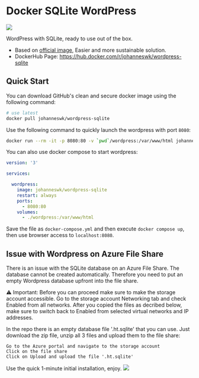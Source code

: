 # Docker SQLite WordPress

![](.github/about.jpg)

WordPress with SQLite, ready to use out of the box.

- Based on [official image](https://hub.docker.com/_/wordpress), Easier and more sustainable solution.
- DockerHub Page: https://hub.docker.com/r/johanneswk/wordpress-sqlite

## Quick Start

You can download GitHub's clean and secure docker image using the following command:

```bash
# use latest
docker pull johanneswk/wordpress-sqlite
```

Use the following command to quickly launch the wordpress with port `8080`:

```bash
docker run --rm -it -p 8080:80 -v `pwd`/wordpress:/var/www/html johanneswk/wordpress-sqlite
```

You can also use docker compose to start wordpress:

```yaml
version: '3'

services:

  wordpress:
    image: johanneswk/wordpress-sqlite
    restart: always
    ports:
      - 8080:80
    volumes:
      - ./wordpress:/var/www/html
```

Save the file as `docker-compose.yml` and then execute `docker compose up`, then use browser access to `localhost:8080`.


## Issue with Wordpress on Azure File Share

There is an issue with the SQLite database on an Azure File Share. The database cannot be created automatically. Therefore you need to put an empty Wordpress database upfront into the file share.

⚠️ Important: Before you can proceed make sure to make the storage account accessible. Go to the storage account Networking tab and check Enabled from all networks. After you copied the files as decribed below, make sure to switch back to Enabled from selected virtual networks and IP addresses.

In the repo there is an empty database file '.ht.sqlite' that you can use. Just download the zip file, unzip all 3 files and upload them to the file share:

    Go to the Azure portal and navigate to the storage account
    Click on the file share 
    Click on Upload and upload the file '.ht.sqlite'

Use the quick 1-minute initial installation, enjoy.
![](.github/ready-to-use.jpg)
